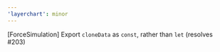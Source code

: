 ```yaml
---
'layerchart': minor
---
```


[ForceSimulation] Export `cloneData` as `const`, rather than `let` (resolves #203)
